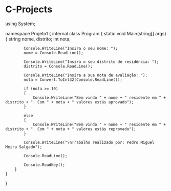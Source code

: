 # C-Projects

using System;

namespace Projeto1
{
    internal class Program
    {
        static void Main(string[] args)
        {
            string nome, distrito;
            int nota;
            

            Console.WriteLine("Insira o seu nome: ");
            nome = Console.ReadLine(); 

            Console.WriteLine("Insira o seu distrito de residência: ");
            distrito = Console.ReadLine();

            Console.WriteLine("Insira a sua nota de avaliação: ");
            nota = Convert.ToInt32(Console.ReadLine());

            if (nota >= 10)
            {
                Console.WriteLine("Bem vindo " + nome + " residente em " + distrito + ". Com " + nota + " valores estás aprovado");
            }

            else
            {
                Console.WriteLine("Bem vindo " + nome + " residente em " + distrito + ". Com " + nota + " valores estás reprovado");
            }

            Console.WriteLine("\nTrabalho realizado por: Pedro Miguel Meira Salgado");

            Console.ReadLine();

            Console.ReadKey();
        }  
    }
}
